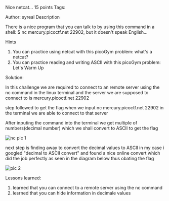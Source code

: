 Nice netcat...
15 points
Tags: 

Author: syreal
Description

There is a nice program that you can talk to by using this command in a shell: $ nc mercury.picoctf.net 22902, but it doesn't speak English...

Hints

1. You can practice using netcat with this picoGym problem: what's a netcat?
2. You can practice reading and writing ASCII with this picoGym problem: Let's Warm Up

Solution: 

In this challenge we are required to connect to an remote server using the nc command in
the linux terminal and the server we are supposed to connect to is mercury.picoctf.net 22902

step followed to get the flag
when we input nc mercury.picoctf.net 22902 in the terminal we are able to connect to that server

After inputing the command into the terminal we get multiple of numbers(decimal number) which we shall convert to ASCII to get the flag

![nc pic 1](https://user-images.githubusercontent.com/65670517/133158359-7c96d971-680d-4788-bc0f-b03ea35aba1b.PNG)

next step is finding away to convert the decimal values to ASCII in my case i googled "decimal to ASCII convert" and found a nice online convert which did the job perfectly as seen in the diagram below thus obating the flag

![pic 2](https://user-images.githubusercontent.com/65670517/133158578-38470548-0ec9-4090-a94d-ca47c2d09642.PNG)


Lessons learned:

1. learned that you can connect to a remote server using the nc command
2. lesrned that you can hide information in decimale values

